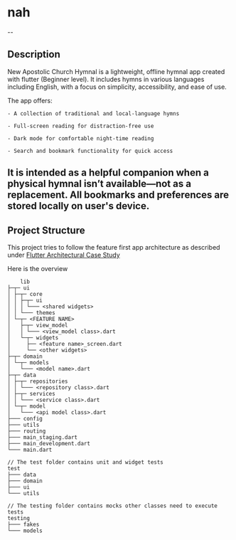 # nah
--

## Description
New Apostolic Church Hymnal is a lightweight, offline hymnal app created with flutter (Beginner level). It includes hymns in various languages including English, with a focus on simplicity, accessibility, and ease of use.

The app offers:

    - A collection of traditional and local-language hymns

    - Full-screen reading for distraction-free use

    - Dark mode for comfortable night-time reading

    - Search and bookmark functionality for quick access

It is intended as a helpful companion when a physical hymnal isn’t available—not as a replacement. All bookmarks and preferences are stored locally on user's device.
--

## Project Structure
This project tries to follow the feature first app architecture as described under [Flutter Architectural Case Study](https://docs.flutter.dev/app-architecture/case-study)

Here is the overview
```
    lib
├─┬─ ui
│ ├─┬─ core
│ │ ├─┬─ ui
│ │ │ └─── <shared widgets>
│ │ └─── themes
│ └─┬─ <FEATURE NAME>
│   ├─┬─ view_model
│   │ └─── <view_model class>.dart
│   └─┬─ widgets
│     ├── <feature name>_screen.dart
│     └── <other widgets>
├─┬─ domain
│ └─┬─ models
│   └─── <model name>.dart
├─┬─ data
│ ├─┬─ repositories
│ │ └─── <repository class>.dart
│ ├─┬─ services
│ │ └─── <service class>.dart
│ └─┬─ model
│   └─── <api model class>.dart
├─── config
├─── utils
├─── routing
├─── main_staging.dart
├─── main_development.dart
└─── main.dart

// The test folder contains unit and widget tests
test
├─── data
├─── domain
├─── ui
└─── utils

// The testing folder contains mocks other classes need to execute tests
testing
├─── fakes
└─── models